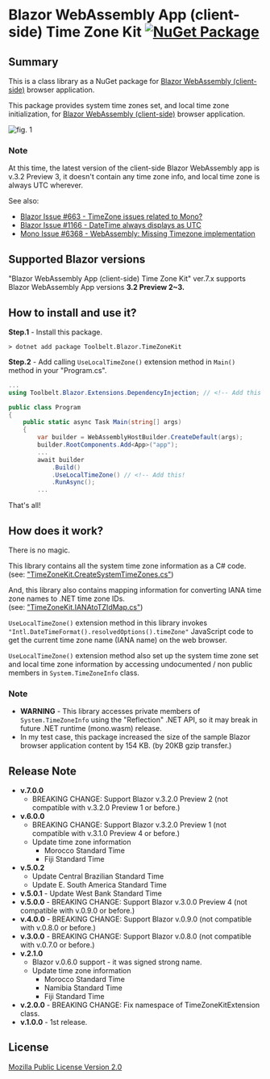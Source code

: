 # Blazor WebAssembly App (client-side) Time Zone Kit [![NuGet Package](https://img.shields.io/nuget/v/Toolbelt.Blazor.TimeZoneKit.svg)](https://www.nuget.org/packages/Toolbelt.Blazor.TimeZoneKit/)

## Summary

This is a class library as a NuGet package for [Blazor WebAssembly (client-side)](https://blazor.net/) browser application.

This package provides system time zones set, and local time zone initialization, for [Blazor WebAssembly (client-side)](https://blazor.net/) browser application.

![fig. 1](https://raw.githubusercontent.com/jsakamoto/Toolbelt.Blazor.TimeZoneKit/master/.assets/fig-1-mini.png)

### Note

At this time, the latest version of the client-side Blazor WebAssembly app is v.3.2 Preview 3, it doesn't contain any time zone info, and local time zone is always UTC wherever.

See also: 

- [Blazor Issue #663 - TimeZone issues related to Mono?](https://github.com/aspnet/Blazor/issues/663)
- [Blazor Issue #1166 - DateTime always displays as UTC](https://github.com/aspnet/Blazor/issues/1166)
- [Mono Issue #6368 - WebAssembly: Missing Timezone implementation](https://github.com/mono/mono/issues/6368)

## Supported Blazor versions

"Blazor WebAssembly App (client-side) Time Zone Kit" ver.7.x supports  Blazor WebAssembly App versions **3.2 Preview 2~3.**

## How to install and use it?

**Step.1** - Install this package.

```shell
> dotnet add package Toolbelt.Blazor.TimeZoneKit
```

**Step.2** - Add calling `UseLocalTimeZone()` extension method in `Main()` method in your "Program.cs".

```csharp
...
using Toolbelt.Blazor.Extensions.DependencyInjection; // <!-- Add this line, and..

public class Program
{
    public static async Task Main(string[] args)
    {
        var builder = WebAssemblyHostBuilder.CreateDefault(args);
        builder.RootComponents.Add<App>("app");
        ...
        await builder
            .Build()
            .UseLocalTimeZone() // <!-- Add this!
            .RunAsync();
        ...
```

That's all!

## How does it work?

There is no magic.

This library contains all the system time zone information as a C# code.  
(see: ["TimeZoneKit.CreateSystemTimeZones.cs"](https://github.com/jsakamoto/Toolbelt.Blazor.TimeZoneKit/blob/master/Toolbelt.Blazor.TimeZoneKit/TimeZoneKit.CreateSystemTimeZones.cs#L16))

And, this library also contains mapping information for converting IANA time zone names to .NET time zone IDs.  
(see: ["TimeZoneKit.IANAtoTZIdMap.cs"](https://github.com/jsakamoto/Toolbelt.Blazor.TimeZoneKit/blob/master/Toolbelt.Blazor.TimeZoneKit/TimeZoneKit.IANAtoTZIdMap.cs#L5))

`UseLocalTimeZone()` extension method in this library invokes `"Intl.DateTimeFormat().resolvedOptions().timeZone"` JavaScript code to get the current time zone name (IANA name) on the web browser.

`UseLocalTimeZone()` extension method also set up the system time zone set and local time zone information by accessing undocumented / non public members in `System.TimeZoneInfo` class.

### Note

- **WARNING** - This library accesses private members of `System.TimeZoneInfo` using the "Reflection" .NET API, so it may break in future .NET runtime (mono.wasm) release.
- In my test case, this package increased the size of the sample Blazor browser application content by 154 KB. (by 20KB gzip transfer.)

## Release Note

- **v.7.0.0**
  - BREAKING CHANGE: Support Blazor v.3.2.0 Preview 2 (not compatible with v.3.2.0 Preview 1 or before.)
- **v.6.0.0**
  - BREAKING CHANGE: Support Blazor v.3.2.0 Preview 1 (not compatible with v.3.1.0 Preview 4 or before.)
  - Update time zone information
    - Morocco Standard Time
    - Fiji Standard Time
- **v.5.0.2**
    - Update Central Brazilian Standard Time
    - Update E. South America Standard Time
- **v.5.0.1** - Update West Bank Standard Time
- **v.5.0.0** - BREAKING CHANGE: Support Blazor v.3.0.0 Preview 4 (not compatible with v.0.9.0 or before.)
- **v.4.0.0** - BREAKING CHANGE: Support Blazor v.0.9.0 (not compatible with v.0.8.0 or before.)
- **v.3.0.0** - BREAKING CHANGE: Support Blazor v.0.8.0 (not compatible with v.0.7.0 or before.)
- **v.2.1.0**
  - Blazor v.0.6.0 support - it was signed strong name.  
  - Update time zone information
    - Morocco Standard Time
    - Namibia Standard Time
    - Fiji Standard Time
- **v.2.0.0** - BREAKING CHANGE: Fix namespace of TimeZoneKitExtension class.
- **v.1.0.0** - 1st release.

## License

[Mozilla Public License Version 2.0](https://raw.githubusercontent.com/jsakamoto/Toolbelt.Blazor.TimeZoneKit/master/LICENSE)
